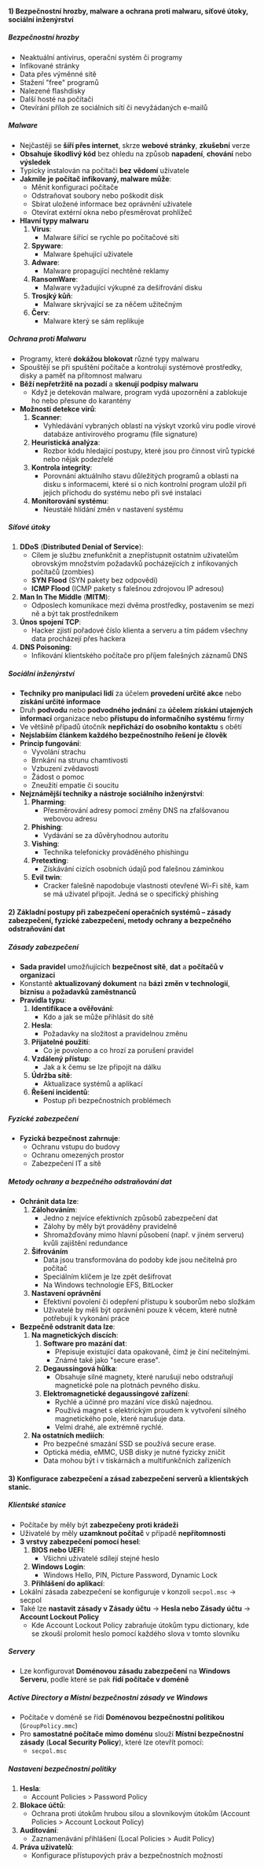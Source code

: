 #### 1) Bezpečnostní hrozby, malware a ochrana proti malwaru, síťové útoky, sociální inženýrství
##### Bezpečnostní hrozby
- Neaktuální antivirus, operační systém či programy
- Infikované stránky
- Data přes výměnné sítě
- Stažení "free" programů
- Nalezené flashdisky
- Další hosté na počítači
- Otevírání příloh ze sociálních sítí či nevyžádaných e-mailů
##### Malware
- Nejčastěji se **šíří přes internet**, skrze **webové stránky**, **zkušební** verze
- **Obsahuje škodlivý kód** bez ohledu na způsob **napadení**, **chování** nebo **výsledek**
- Typicky instalován na počítači **bez vědomí** uživatele
- **Jakmile je počítač infikovaný, malware může**:
	- Měnit konfiguraci počítače
	- Odstraňovat soubory nebo poškodit disk
	- Sbírat uložené informace bez oprávnění uživatele
	- Otevírat extérní okna nebo přesměrovat prohlížeč
- **Hlavní typy malwaru**
	1) **Virus**: 
		- Malware šířící se rychle po počítačové síti
	2) **Spyware**: 
		- Malware špehující uživatele
	3) **Adware**: 
		- Malware propagující nechtěné reklamy
	4) **RansomWare**: 
		- Malware vyžadující výkupné za dešifrování disku
	5) **Trosjký kůň**: 
		- Malware skrývající se za něčem užitečným
	6) **Červ**:
		- Malware který se sám replikuje
##### Ochrana proti Malwaru
- Programy, které **dokážou blokovat** různé typy malwaru
- Spouštějí se při spuštění počítače a kontrolují systémové prostředky, disky a paměť na přítomnost malwaru
- **Běží nepřetržitě na pozadí** a **skenují podpisy malwaru**
	- Když je detekován malware, program vydá upozornění a zablokuje ho nebo přesune do karantény
- **Možnosti detekce virů**:
	 1) **Scanner**:
		- Vyhledávání vybraných oblastí na výskyt vzorků viru podle virové databáze antivirového programu (file signature)
	2) **Heuristická analýza**:
		- Rozbor kódu hledající postupy, které jsou pro činnost virů typické nebo nějak podezřelé
	3) **Kontrola integrity**:
		- Porovnání aktuálního stavu důležitých programů a oblasti na disku s informacemi, které si o nich kontrolní program uložil při jejich příchodu do systému nebo při své instalaci
	4) **Monitorování systému**:
		- Neustálé hlídání změn v nastavení systému
##### Síťové útoky
1) **DDoS** (**Distributed Denial of Service**):
	- Cílem je službu znefunkčnit a znepřístupnit ostatním uživatelům obrovským množstvím požadavků pocházejících z infikovaných počítačů (zombies)
	- **SYN Flood** (SYN pakety bez odpovědi)
	- **ICMP Flood** (ICMP pakety s falešnou zdrojovou IP adresou)
2) **Man In The Middle** (**MITM**):
	- Odposlech komunikace mezi dvěma prostředky, postavením se mezi ně a být tak prostředníkem
3) **Únos spojení TCP**:
	- Hacker zjistí pořadové číslo klienta a serveru a tím pádem všechny data procházejí přes hackera
4) **DNS Poisoning**:
	- Infikování klientského počítače pro příjem falešných záznamů DNS
##### Sociální inženýrství
- **Techniky pro manipulaci lidí** za účelem **provedení určité akce** nebo **získání určité informace**
- Druh **podvodu** nebo **podvodného jednání** za **účelem získání utajených informací** organizace nebo **přístupu do informačního systému** firmy
- Ve většině případů útočník **nepřichází do osobního kontaktu** s obětí
- **Nejslabším článkem každého bezpečnostního řešení je člověk**
- **Princip fungování**:
	- Vyvolání strachu
	- Brnkání na strunu chamtivosti
	- Vzbuzení zvědavosti
	- Žádost o pomoc
	- Zneužití empatie či soucitu
- **Nejznámější techniky a nástroje sociálního inženýrství**:
	1) **Pharming**:
		- Přesměrování adresy pomocí změny DNS na zfalšovanou webovou adresu
	2) **Phishing**:
		- Vydávání se za důvěryhodnou autoritu
	3) **Vishing**:
		- Technika telefonicky prováděného phishingu
	4) **Pretexting**: 
		- Získávání cizích osobních údajů pod falešnou záminkou
	5) **Evil twin**:
		- Cracker falešně napodobuje vlastnosti otevřené Wi-Fi sítě, kam se má uživatel připojit. Jedná se o specifický phishing
#### 2) Základní postupy při zabezpečení operačních systémů – zásady zabezpečení, fyzické zabezpečení, metody ochrany a bezpečného odstraňování dat
##### Zásady zabezpečení
- **Sada pravidel** umožňujících **bezpečnost sítě**, **dat** a **počítačů v organizaci**
- Konstantě **aktualizovaný dokument** na **bázi změn v technologií**, **biznisu** a **požadavků zaměstnanců**
- **Pravidla typu**:
	1) **Identifikace a ověřování**:
		- Kdo a jak se může přihlásit do sítě
	2) **Hesla**:
		- Požadavky na složitost a pravidelnou změnu
	3) **Přijatelné použití**:
		- Co je povoleno a co hrozí za porušení pravidel
	4) **Vzdálený přístup**:
		- Jak a k čemu se lze připojit na dálku
	5) **Údržba sítě**: 
		- Aktualizace systémů a aplikací
	6) **Řešení incidentů**:
		- Postup při bezpečnostních problémech
##### Fyzické zabezpečení 
- **Fyzická bezpečnost zahrnuje**:
	- Ochranu vstupu do budovy
	- Ochranu omezených prostor
	- Zabezpečení IT a sítě
##### Metody ochrany a bezpečného odstraňování dat
- **Ochránit data lze**:
	1) **Zálohováním**:
		- Jedno z nejvíce efektivních způsobů zabezpečení dat
		- Zálohy by měly být prováděny pravidelně
		- Shromažďovány mimo hlavní působení (např. v jiném serveru) kvůli zajištění redundance
	2) **Šifrováním**
		- Data jsou transformována do podoby kde jsou nečitelná pro počítač
		- Speciálním klíčem je lze zpět dešifrovat
		- Na Windows technologie EFS, BitLocker
	3) **Nastavení oprávnění**
		- Efektivní povolení či odepření přístupu k souborům nebo složkám
		- Uživatelé by měli být oprávněni pouze k věcem, které nutně potřebují k vykonání práce
- **Bezpečně odstranit data lze**:
	1) **Na magnetických discích**:
		1) **Software pro mazání dat**:
		    - Přepisuje existující data opakovaně, čímž je činí nečitelnými.
		    - Známé také jako "secure erase".
		2) **Degaussingová hůlka**:
		    - Obsahuje silné magnety, které narušují nebo odstraňují magnetické pole na plotnách pevného disku.
		3) **Elektromagnetické degaussingové zařízení**:
		    - Rychlé a účinné pro mazání více disků najednou.
		    - Používá magnet s elektrickým proudem k vytvoření silného magnetického pole, které narušuje data.
		    - Velmi drahé, ale extrémně rychlé.
	2) **Na ostatních mediích**: 
		- Pro bezpečné smazání SSD se používá secure erase.
		- Optická média, eMMC, USB disky je nutné fyzicky zničit
		- Data mohou být i v tiskárnách a multifunkčních zařízeních
#### 3) Konfigurace zabezpečení a zásad zabezpečení serverů a klientských stanic.
##### Klientské stanice
- Počítače by měly být **zabezpečeny proti krádeži**
- Uživatelé by měly **uzamknout počítač** v případě **nepřítomnosti**
- **3 vrstvy zabezpečení pomocí hesel**:
	1) **BIOS nebo UEFI**:
		- Všichni uživatelé sdílejí stejné heslo
	2) **Windows Login**:
		- Windows Hello, PIN, Picture Password, Dynamic Lock
	3) **Přihlášení do aplikací**:
- Lokální zásada zabezpečení se konfiguruje v konzoli `secpol.msc` -> secpol
- Také lze **nastavit zásady v Zásady účtu** -> **Hesla nebo Zásady účtu** -> **Account Lockout Policy**
	- Kde Account Lockout Policy zabraňuje útokům typu dictionary, kde se zkouší prolomit heslo pomocí každého slova v tomto slovníku
##### Servery
- Lze konfigurovat **Doménovou zásadu zabezpečení** na **Windows Serveru**, podle které se pak **řídí počítače v doméně**
##### Active Directory a Místní bezpečnostní zásady ve Windows
- Počítače v doméně se řídí **Doménovou bezpečnostní politikou** (`GroupPolicy.mmc`)
- Pro **samostatné počítače mimo doménu** slouží **Místní bezpečnostní zásady** (**Local Security Policy**), které lze otevřít pomocí:
	- `secpol.msc`
##### Nastavení bezpečnostní politiky
1) **Hesla**: 
	-  Account Policies > Password Policy
2) **Blokace účtů**: 
	- Ochrana proti útokům hrubou silou a slovníkovým útokům (Account Policies > Account Lockout Policy)
3) **Auditování**: 
	- Zaznamenávání přihlášení (Local Policies > Audit Policy)
4) **Práva uživatelů**:
	- Konfigurace přístupových práv a bezpečnostních možností

